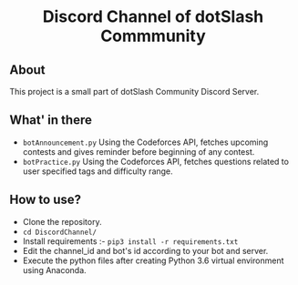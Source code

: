 <h1 align = 'center'>Discord Channel of dotSlash Commmunity</h1>

## About
This project is a small part of dotSlash Community Discord Server.

## What' in there
- `botAnnouncement.py` Using the Codeforces API, fetches upcoming contests and gives reminder before beginning of any contest.
- `botPractice.py` Using the Codeforces API, fetches questions related to user specified tags and difficulty range.

## How to use?
- Clone the repository.
- `cd DiscordChannel/`
- Install requirements :- `pip3 install -r requirements.txt`
- Edit the channel_id and bot's id according to your bot and server.
- Execute the python files after creating Python 3.6 virtual environment using Anaconda.